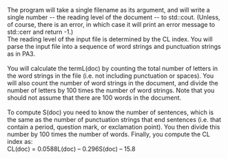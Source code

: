 The program will take a single filename as its argument, and will write a single number -- the
reading level of the document -- to std::cout. (Unless, of course, there is an error, in which case it
will print an error message to std::cerr and return -1.) <br/>
The reading level of the input file is determined by the CL index. You will parse the input file
into a sequence of word strings and punctuation strings as in PA3. <br/><br/>
You will calculate the termL(doc) by counting the total number of letters in the word strings in the file (i.e. not including
punctuation or spaces). You will also count the number of word strings in the document, and
divide the number of letters by 100 times the number of word strings. Note that you should not
assume that there are 100 words in the document. <br/><br/>
To compute S(doc) you need to know the number of sentences, which is the same as the number
of punctuation strings that end sentences (i.e. that contain a period, question mark, or exclamation
point). You then divide this number by 100 times the number of words.
Finally, you compute the CL index as: <br/>
CL(doc) = 0.0588L(doc) – 0.296S(doc) – 15.8
